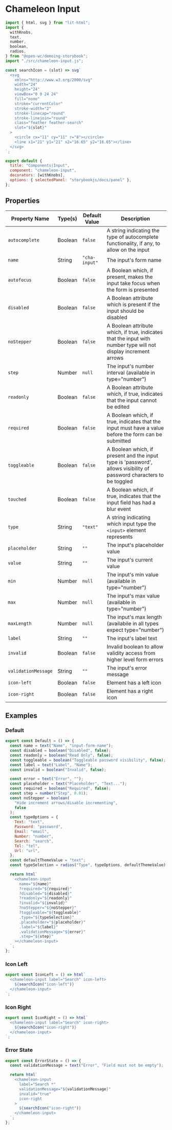 # Chameleon Input

```js script
import { html, svg } from "lit-html";
import {
  withKnobs,
  text,
  number,
  boolean,
  radios,
} from "@open-wc/demoing-storybook";
import "./src/chameleon-input.js";

const searchIcon = (slot) => svg`
  <svg
    xmlns="http://www.w3.org/2000/svg"
    width="24"
    height="24"
    viewBox="0 0 24 24"
    fill="none"
    stroke="currentColor"
    stroke-width="2"
    stroke-linecap="round"
    stroke-linejoin="round"
    class="feather feather-search"
    slot="${slot}"
  >
    <circle cx="11" cy="11" r="8"></circle>
    <line x1="21" y1="21" x2="16.65" y2="16.65"></line>
  </svg>
`;

export default {
  title: "Components|Input",
  component: "chameleon-input",
  decorators: [withKnobs],
  options: { selectedPanel: "storybookjs/docs/panel" },
};
```

## Properties

| Property Name       | Type(s) | Default Value | Description                                                                                                          |
| ------------------- | ------- | ------------- | -------------------------------------------------------------------------------------------------------------------- |
| `autocomplete`      | Boolean | `false`       | A string indicating the type of autocomplete functionality, if any, to allow on the input                            |
| `name`              | String  | `"cha-input"` | The input's form name                                                                                                |
| `autofocus`         | Boolean | `false`       | A Boolean which, if present, makes the input take focus when the form is presented                                   |
| `disabled`          | Boolean | `false`       | A Boolean attribute which is present if the input should be disabled                                                 |
| `noStepper`         | Boolean | `false`       | A Boolean attribute which, if true, indicates that the input with number type will not display increment arrows      |
| `step`              | Number  | `null`        | The input's number interval (available in type="number")                                                             |
| `readonly`          | Boolean | `false`       | A Boolean attribute which, if true, indicates that the input cannot be edited                                        |
| `required`          | Boolean | `false`       | A Boolean which, if true, indicates that the input must have a value before the form can be submitted                |
| `toggleable`        | Boolean | `false`       | A Boolean which, if present and the input type is 'password', allows visibility of password characters to be toggled |
| `touched`           | Boolean | `false`       | A Boolean which, if true, indicates that the input field has had a blur event                                        |
| `type`              | String  | `"text"`      | A string indicating which input type the `<input>` element represents                                                |
| `placeholder`       | String  | `""`          | The input's placeholder value                                                                                        |
| `value`             | String  | `""`          | The input's current value                                                                                            |
| `min`               | Number  | `null`        | The input's min value (available in type="number")                                                                   |
| `max`               | Number  | `null`        | The input's max value (available in type="number")                                                                   |
| `maxLength`         | Number  | `null`        | The input's max length (availabile in all types expect type="number")                                                |
| `label`             | String  | `""`          | The input's label text                                                                                               |
| `invalid`           | Boolean | `false`       | Invalid boolean to allow validity access from higher level form errors                                               |
| `validationMessage` | String  | `""`          | The input's error message                                                                                            |
| `icon-left`         | Boolean | `false`       | Element has a left icon                                                                                              |
| `icon-right`        | Boolean | `false`       | Element has a right icon                                                                                             |

## Examples

### Default

```js preview-story
export const Default = () => {
  const name = text("Name", "input-form-name");
  const disabled = boolean("Disabled", false);
  const readonly = boolean("Read Only", false);
  const toggleable = boolean("Toggleable password visibility", false);
  const label = text("Label", "Name");
  const invalid = boolean("Invalid", false);

  const error = text("Error", "");
  const placeholder = text("Placeholder", "Text...");
  const required = boolean("Required", false);
  const step = number("Step", 0.01);
  const noStepper = boolean(
    "Hide increment arrows/disable incrementing",
    false
  );
  const typeOptions = {
    Text: "text",
    Password: "password",
    Email: "email",
    Number: "number",
    Search: "search",
    Tel: "tel",
    Url: "url",
  };
  const defaultThemeValue = "text";
  const typeSelection = radios("Type", typeOptions, defaultThemeValue);

  return html`
    <chameleon-input
      name="${name}"
      ?required="${required}"
      ?disabled="${disabled}"
      ?readonly="${readonly}"
      ?invalid="${invalid}"
      ?noStepper="${noStepper}"
      ?toggleable="${toggleable}"
      .type="${typeSelection}"
      .placeholder="${placeholder}"
      .label="${label}"
      .validationMessage="${error}"
      .step="${step}"
    ></chameleon-input>
  `;
};
```

### Icon Left

```js preview-story
export const IconLeft = () => html`
  <chameleon-input label="Search" icon-left>
    ${searchIcon("icon-left")}
  </chameleon-input>
`;
```

### Icon Right

```js preview-story
export const IconRight = () => html`
  <chameleon-input label="Search" icon-right>
    ${searchIcon("icon-right")}
  </chameleon-input>
`;
```

### Error State

```js preview-story
export const ErrorState = () => {
  const validationMessage = text("Error", "Field must not be empty");

  return html`
    <chameleon-input
      label="Search *"
      validationMessage="${validationMessage}"
      invalid="true"
      icon-right
    >
      ${searchIcon("icon-right")}
    </chameleon-input>
  `;
};
```
